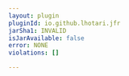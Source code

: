 ```yaml
---
layout: plugin
pluginId: io.github.lhotari.jfr
jarSha1: INVALID
isJarAvailable: false
error: NONE
violations: []

---
```

